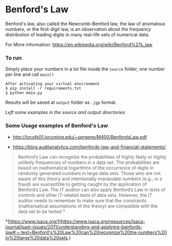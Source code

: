 # Benford's Law

Benford's law, also called the Newcomb–Benford law, the law of 
anomalous numbers, or the first-digit law, is an observation 
about the frequency distribution of leading digits in many real-life 
sets of numerical data.

For More information: https://en.wikipedia.org/wiki/Benford%27s_law

### To run

Simply place your numbers in a txt file inside the `source` folder, one number per line
and call `main()` 


```commandline
After activating your virtual environment
$ pip install -r requirements.txt
$ python main.py
```

Results will be saved at `output` folder as `.jgp` format.

_Left some examples in the source and output directories_

### Some Usage examples of Benford's Law

* http://lycofs01.lycoming.edu/~sprgene/M400/BenfordsLaw.pdf
  
* https://blog.auditanalytics.com/benfords-law-and-financial-statements/

>Benford’s Law can recognize the probabilities of highly likely or highly unlikely 
> frequencies of numbers in a data set. The probabilities are based on mathematical logarithms 
> of the occurrence of digits in randomly generated numbers in large data sets. 
> Those who are not aware of this theory and intentionally manipulate numbers
> (e.g., in a fraud) are susceptible to getting caught by the application of 
> Benford’s Law. The IT auditor can also apply Benford’s Law in tests of controls 
> and other IT-related tests of data sets. However, the IT auditor needs to 
> remember to make sure that the constraints (mathematical assumptions of the theory)
> are compatible with the data set to be tested *

\*[https://www.isaca.org/](https://www.isaca.org/resources/isaca-journal/past-issues/2011/understanding-and-applying-benfords-law#:~:text=Benford's%20Law%20can%20recognize%20the,numbers%20in%20large%20data%20sets.)
